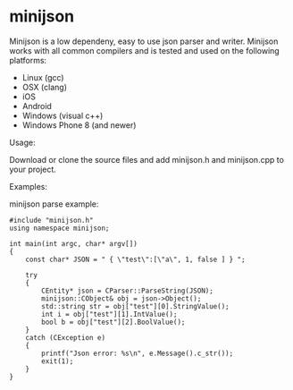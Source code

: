 minijson
========

Minijson is a low dependeny, easy to use json parser and writer. Minijson works with all common compilers and is tested and used on the following platforms:

* Linux (gcc)
* OSX (clang)
* iOS
* Android
* Windows (visual c++)
* Windows Phone 8 (and newer)

Usage:

Download or clone the source files and add minijson.h and minijson.cpp to your project. 

Examples:

minijson parse example:

    #include "minijson.h"
    using namespace minijson;
    
    int main(int argc, char* argv[])
    {
        const char* JSON = " { \"test\":[\"a\", 1, false ] } ";
        
        try 
        {
            CEntity* json = CParser::ParseString(JSON);
            minijson::CObject& obj = json->Object();
            std::string str = obj["test"][0].StringValue();
            int i = obj["test"][1].IntValue();
            bool b = obj["test"][2].BoolValue();
        }
        catch (CException e)
        {
            printf("Json error: %s\n", e.Message().c_str());
            exit(1);
        }
    }
